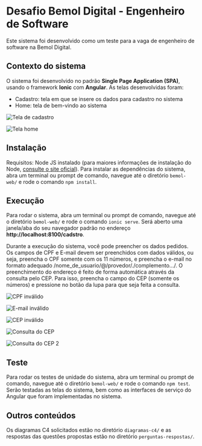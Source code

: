 # Desafio Bemol Digital - Engenheiro de Software

Este sistema foi desenvolvido como um teste para a vaga de engenheiro de software na Bemol Digital.

## Contexto do sistema

O sistema foi desenvolvido no padrão **Single Page Application (SPA)**, usando o framework **Ionic** com **Angular**. As telas desenvolvidas foram:

-   Cadastro: tela em que se insere os dados para cadastro no sistema
-   Home: tela de bem-vindo ao sistema

![Tela de cadastro](https://github.com/linnikmaciel/desafio-bemol/blob/master/prints/cadastro.png)

![Tela home](https://github.com/linnikmaciel/desafio-bemol/blob/master/prints/home.png)

## Instalação

Requisitos: Node JS instalado (para maiores informações de instalação do Node, [consulte o site oficial](https://nodejs.org/en/download/)).
Para instalar as dependências do sistema, abra um terminal ou prompt de comando, navegue até o diretório `bemol-web/` e rode o comando `npm install`.

## Execução

Para rodar o sistema, abra um terminal ou prompt de comando, navegue até o diretório `bemol-web/` e rode o comando `ionic serve`. Será aberto uma janela/aba do seu navegador padrão no endereço **http://localhost:8100/cadstro**.

Durante a execução do sistema, você pode preencher os dados pedidos. Os campos de CPF e E-mail devem ser preenchidos com dados válidos, ou seja, preencha o CPF somente com os 11 números, e preencha o e-mail no formato adequado /nome_de_usuario/@/provedor/./complemento.../. O preenchimento do endereço é feito de forma automática através da consulta pelo CEP. Para isso, preencha o campo do CEP (somente os números) e pressione no botão da lupa para que seja feita a consulta.

![CPF inválido](https://github.com/linnikmaciel/desafio-bemol/blob/master/prints/cpf_invalido.png)

![E-mail inválido](https://github.com/linnikmaciel/desafio-bemol/blob/master/prints/email_invalido.png)

![CEP inválido](https://github.com/linnikmaciel/desafio-bemol/blob/master/prints/cep_invalido.png)

![Consulta do CEP](https://github.com/linnikmaciel/desafio-bemol/blob/master/prints/consulta_cep.png)

![Consulta do CEP 2](https://github.com/linnikmaciel/desafio-bemol/blob/master/prints/consulta_cep2.png)

## Teste

Para rodar os testes de unidade do sistema, abra um terminal ou prompt de comando, navegue até o diretório `bemol-web/` e rode o comando `npm test`. Serão testadas as telas do sistema, bem como as interfaces de serviço do Angular que foram implementadas no sistema.

## Outros conteúdos

Os diagramas C4 solicitados estão no diretório `diagramas-c4/` e as respostas das questões propostas estão no diretório `perguntas-respostas/`.
